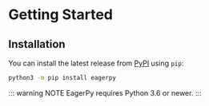 # Getting Started

## Installation

You can install the latest release from [PyPI](https://pypi.org/project/eagerpy/) using `pip`:

```bash
python3 -m pip install eagerpy
```

::: warning NOTE
EagerPy requires Python 3.6 or newer.
:::
